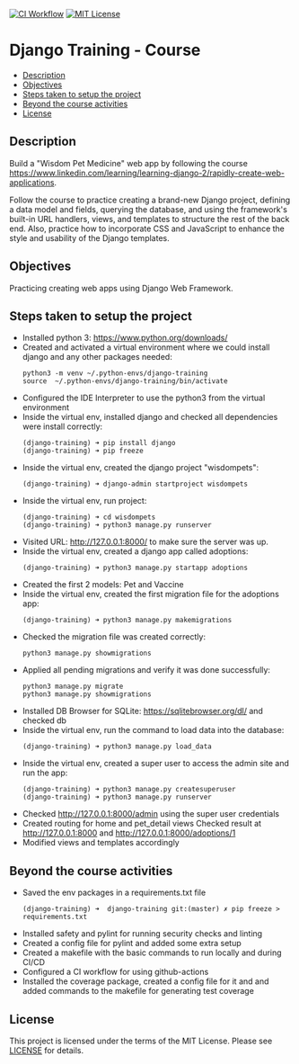 [![CI Workflow](https://github.com/ariannasg/django-training/workflows/CI%20Workflow/badge.svg)](https://github.com/ariannasg/django-training/actions?query=workflow%3A%22CI+Workflow%22)
[![MIT License](https://img.shields.io/badge/License-MIT-green.svg)](LICENSE.md)

# Django Training - Course

* [Description](#description)
* [Objectives](#objectives)
* [Steps taken to setup the project](#steps-taken-to-setup-the-project)
* [Beyond the course activities](#beyond-the-course-activities)
* [License](#license)

## Description
Build a "Wisdom Pet Medicine" web app by following the course https://www.linkedin.com/learning/learning-django-2/rapidly-create-web-applications.

Follow the course to practice creating a brand-new Django project, defining a data model and fields, querying the 
database, and using the framework's built-in URL handlers, views, and templates to structure the rest of the back end. 
Also, practice how to incorporate CSS and JavaScript to enhance the style and usability of the Django templates.

## Objectives
Practicing creating web apps using Django Web Framework.

## Steps taken to setup the project
- Installed python 3: https://www.python.org/downloads/
- Created and activated a virtual environment where we could install django and any other packages needed:
    ```
    python3 -m venv ~/.python-envs/django-training
    source  ~/.python-envs/django-training/bin/activate
    ```
- Configured the IDE Interpreter to use the python3 from the virtual environment
- Inside the virtual env, installed django and checked all dependencies were install correctly:
    ```
    (django-training) ➜ pip install django
    (django-training) ➜ pip freeze
    ```
- Inside the virtual env, created the django project "wisdompets":
    ```
    (django-training) ➜ django-admin startproject wisdompets
    ```
- Inside the virtual env, run project:
    ```
    (django-training) ➜ cd wisdompets
    (django-training) ➜ python3 manage.py runserver
    ```
- Visited URL: http://127.0.0.1:8000/ to make sure the server was up.
- Inside the virtual env, created a django app called adoptions:
    ```
    (django-training) ➜ python3 manage.py startapp adoptions
    ```
- Created the first 2 models: Pet and Vaccine
- Inside the virtual env, created the first migration file for the adoptions app:
   ```
   (django-training) ➜ python3 manage.py makemigrations
   ```
- Checked the migration file was created correctly:
  ```
  python3 manage.py showmigrations
  ```
- Applied all pending migrations and verify it was done successfully:
  ```
  python3 manage.py migrate
  python3 manage.py showmigrations
  ```
- Installed DB Browser for SQLite: https://sqlitebrowser.org/dl/ and checked db
- Inside the virtual env, run the command to load data into the database:
   ```
   (django-training) ➜ python3 manage.py load_data
   ```
- Inside the virtual env, created a super user to access the admin site and run the app:
   ```
   (django-training) ➜ python3 manage.py createsuperuser
   (django-training) ➜ python3 manage.py runserver
   ```
- Checked http://127.0.0.1:8000/admin using the super user credentials
- Created routing for home and pet_detail views 
Checked result at http://127.0.0.1:8000 and http://127.0.0.1:8000/adoptions/1 
- Modified views and templates accordingly

## Beyond the course activities
- Saved the env packages in a requirements.txt file
   ```
   (django-training) ➜  django-training git:(master) ✗ pip freeze > requirements.txt 
   ```
- Installed safety and pylint for running security checks and linting
- Created a config file for pylint and added some extra setup
- Created a makefile with the basic commands to run locally and during CI/CD
- Configured a CI workflow for using github-actions
- Installed the coverage package, created a config file for it and and added commands to the makefile for generating test coverage

## License
This project is licensed under the terms of the MIT License.
Please see [LICENSE](LICENSE.md) for details.
